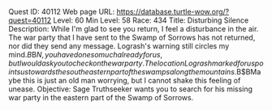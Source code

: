 Quest ID: 40112
Web page URL: https://database.turtle-wow.org/?quest=40112
Level: 60
Min Level: 58
Race: 434
Title: Disturbing Silence
Description: While I'm glad to see you return, I feel a disturbance in the air. The war party that I have sent to the Swamp of Sorrows has not returned, nor did they send any message. Logrash's warning still circles my mind.$B$B$N, you have done so much already for us, but I would ask you to check on the war party. The location Logrash marked for us points us towards the southeastern part of the swamps along the mountains.$B$BMaybe this is just an old man worrying, but I cannot shake this feeling of unease.
Objective: Sage Truthseeker wants you to search for his missing war party in the eastern part of the Swamp of Sorrows.
